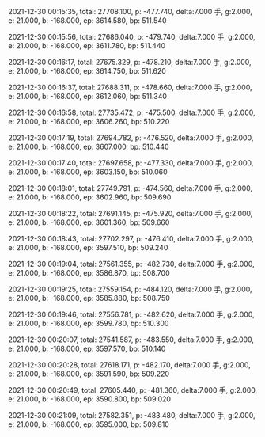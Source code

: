 2021-12-30 00:15:35, total: 27708.100, p: -477.740, delta:7.000 手, g:2.000, e: 21.000, b: -168.000, ep: 3614.580, bp: 511.540

2021-12-30 00:15:56, total: 27686.040, p: -479.740, delta:7.000 手, g:2.000, e: 21.000, b: -168.000, ep: 3611.780, bp: 511.440

2021-12-30 00:16:17, total: 27675.329, p: -478.210, delta:7.000 手, g:2.000, e: 21.000, b: -168.000, ep: 3614.750, bp: 511.620

2021-12-30 00:16:37, total: 27688.311, p: -478.660, delta:7.000 手, g:2.000, e: 21.000, b: -168.000, ep: 3612.060, bp: 511.340

2021-12-30 00:16:58, total: 27735.472, p: -475.500, delta:7.000 手, g:2.000, e: 21.000, b: -168.000, ep: 3606.260, bp: 510.220

2021-12-30 00:17:19, total: 27694.782, p: -476.520, delta:7.000 手, g:2.000, e: 21.000, b: -168.000, ep: 3607.000, bp: 510.440

2021-12-30 00:17:40, total: 27697.658, p: -477.330, delta:7.000 手, g:2.000, e: 21.000, b: -168.000, ep: 3603.150, bp: 510.060

2021-12-30 00:18:01, total: 27749.791, p: -474.560, delta:7.000 手, g:2.000, e: 21.000, b: -168.000, ep: 3602.960, bp: 509.690

2021-12-30 00:18:22, total: 27691.145, p: -475.920, delta:7.000 手, g:2.000, e: 21.000, b: -168.000, ep: 3601.360, bp: 509.660

2021-12-30 00:18:43, total: 27702.297, p: -476.410, delta:7.000 手, g:2.000, e: 21.000, b: -168.000, ep: 3597.510, bp: 509.240

2021-12-30 00:19:04, total: 27561.355, p: -482.730, delta:7.000 手, g:2.000, e: 21.000, b: -168.000, ep: 3586.870, bp: 508.700

2021-12-30 00:19:25, total: 27559.154, p: -484.120, delta:7.000 手, g:2.000, e: 21.000, b: -168.000, ep: 3585.880, bp: 508.750

2021-12-30 00:19:46, total: 27556.781, p: -482.620, delta:7.000 手, g:2.000, e: 21.000, b: -168.000, ep: 3599.780, bp: 510.300

2021-12-30 00:20:07, total: 27541.587, p: -483.550, delta:7.000 手, g:2.000, e: 21.000, b: -168.000, ep: 3597.570, bp: 510.140

2021-12-30 00:20:28, total: 27618.171, p: -482.170, delta:7.000 手, g:2.000, e: 21.000, b: -168.000, ep: 3591.590, bp: 509.220

2021-12-30 00:20:49, total: 27605.440, p: -481.360, delta:7.000 手, g:2.000, e: 21.000, b: -168.000, ep: 3590.800, bp: 509.020

2021-12-30 00:21:09, total: 27582.351, p: -483.480, delta:7.000 手, g:2.000, e: 21.000, b: -168.000, ep: 3595.000, bp: 509.810